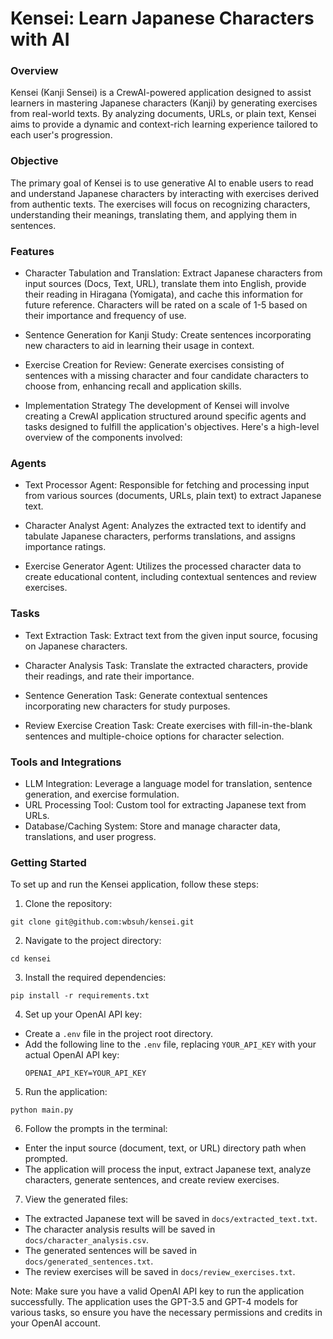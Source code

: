 # Kensei: Learn Japanese Characters with AI

### Overview
Kensei (Kanji Sensei) is a CrewAI-powered application designed to assist learners in mastering Japanese characters (Kanji) by generating exercises from real-world texts. By analyzing documents, URLs, or plain text, Kensei aims to provide a dynamic and context-rich learning experience tailored to each user's progression.

### Objective
The primary goal of Kensei is to use generative AI to enable users to read and understand Japanese characters by interacting with exercises derived from authentic texts. The exercises will focus on recognizing characters, understanding their meanings, translating them, and applying them in sentences.

### Features
- Character Tabulation and Translation: Extract Japanese characters from input sources (Docs, Text, URL), translate them into English, provide their reading in Hiragana (Yomigata), and cache this information for future reference. Characters will be rated on a scale of 1-5 based on their importance and frequency of use.

- Sentence Generation for Kanji Study: Create sentences incorporating new characters to aid in learning their usage in context.

- Exercise Creation for Review: Generate exercises consisting of sentences with a missing character and four candidate characters to choose from, enhancing recall and application skills.

- Implementation Strategy
The development of Kensei will involve creating a CrewAI application structured around specific agents and tasks designed to fulfill the application's objectives. Here's a high-level overview of the components involved:

### Agents
- Text Processor Agent: Responsible for fetching and processing input from various sources (documents, URLs, plain text) to extract Japanese text.

- Character Analyst Agent: Analyzes the extracted text to identify and tabulate Japanese characters, performs translations, and assigns importance ratings.

- Exercise Generator Agent: Utilizes the processed character data to create educational content, including contextual sentences and review exercises.

### Tasks
- Text Extraction Task: Extract text from the given input source, focusing on Japanese characters.

- Character Analysis Task: Translate the extracted characters, provide their readings, and rate their importance.

- Sentence Generation Task: Generate contextual sentences incorporating new characters for study purposes.

- Review Exercise Creation Task: Create exercises with fill-in-the-blank sentences and multiple-choice options for character selection.

### Tools and Integrations
- LLM Integration: Leverage a language model for translation, sentence generation, and exercise formulation.
- URL Processing Tool: Custom tool for extracting Japanese text from URLs.
- Database/Caching System: Store and manage character data, translations, and user progress.

### Getting Started
To set up and run the Kensei application, follow these steps:

1. Clone the repository:
```
git clone git@github.com:wbsuh/kensei.git
```

2. Navigate to the project directory:
```
cd kensei
```
3. Install the required dependencies:
```
pip install -r requirements.txt
```
4. Set up your OpenAI API key:
- Create a `.env` file in the project root directory.
- Add the following line to the `.env` file, replacing `YOUR_API_KEY` with your actual OpenAI API key:
  ```
  OPENAI_API_KEY=YOUR_API_KEY
  ```

5. Run the application:
```
python main.py
```

6. Follow the prompts in the terminal:
- Enter the input source (document, text, or URL) directory path when prompted.
- The application will process the input, extract Japanese text, analyze characters, generate sentences, and create review exercises.

7. View the generated files:
- The extracted Japanese text will be saved in `docs/extracted_text.txt`.
- The character analysis results will be saved in `docs/character_analysis.csv`.
- The generated sentences will be saved in `docs/generated_sentences.txt`.
- The review exercises will be saved in `docs/review_exercises.txt`.

Note: Make sure you have a valid OpenAI API key to run the application successfully. The application uses the GPT-3.5 and GPT-4 models for various tasks, so ensure you have the necessary permissions and credits in your OpenAI account.